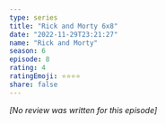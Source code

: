 ```yaml
---
type: series
title: "Rick and Morty 6x8"
date: "2022-11-29T23:21:27"
name: "Rick and Morty"
season: 6
episode: 8
rating: 4
ratingEmoji: ⭐️⭐️⭐️⭐️
share: false
---
```


*[No review was written for this episode]*
